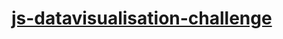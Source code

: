 # [js-datavisualisation-challenge](https://github.com/becodeorg/BXL-Swartz-4-27/tree/master/2.The-Hill/1.Javascript/projects/javascript-data-visualisation)
